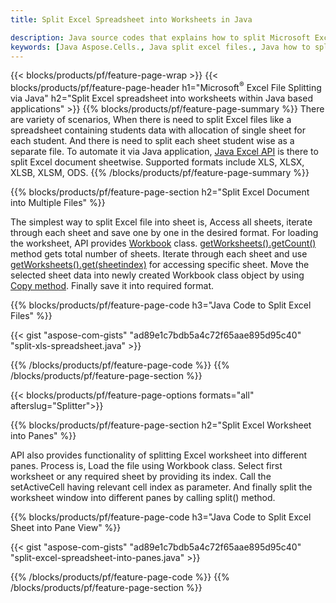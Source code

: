 ```yaml
---
title: Split Excel Spreadsheet into Worksheets in Java

description: Java source codes that explains how to split Microsoft Excel files into multiple documents using Java Excel library
keywords: [Java Aspose.Cells., Java split excel files., Java how to split excel files into multiple files., Java excel splitter., Java split Cell., Cell splitter using Java]
---
```


{{< blocks/products/pf/feature-page-wrap >}}
{{< blocks/products/pf/feature-page-header h1="Microsoft<sup>&reg;</sup> Excel File Splitting via Java" h2="Split Excel spreadsheet into worksheets within Java based applications" >}}
{{% blocks/products/pf/feature-page-summary %}}
There are variety of scenarios, When there is need to split Excel files like a spreadsheet containing students data with allocation of single sheet for each student. And there is need to split each sheet student wise as a separate file. To automate it via Java application, [Java Excel API](/cells/java/) is there to split Excel document sheetwise. Supported formats include XLS, XLSX, XLSB, XLSM, ODS. 
{{% /blocks/products/pf/feature-page-summary  %}}

{{% blocks/products/pf/feature-page-section  h2="Split Excel Document into Multiple Files" %}}

The simplest way to split Excel file into sheet is, Access all sheets, iterate through each sheet and save one by one in the desired format. For loading the worksheet, API provides [Workbook](https://reference.aspose.com/cells/java/com.aspose.cells/Workbook) class. [getWorksheets().getCount()](https://reference.aspose.com/cells/java/com.aspose.cells/worksheetcollection#Count) method gets total number of sheets. Iterate through each sheet and use [getWorksheets().get(sheetindex)](https://reference.aspose.com/cells/java/com.aspose.cells/worksheetcollection#get) for accessing specific sheet. Move the selected sheet data into newly created Workbook class object by using [Copy method](https://reference.aspose.com/cells/java/com.aspose.cells/workbook#copy(com.aspose.cells.Workbook)). Finally save it into required format.

{{% blocks/products/pf/feature-page-code h3="Java Code to Split Excel Files" %}}

{{< gist "aspose-com-gists" "ad89e1c7bdb5a4c72f65aae895d95c40" "split-xls-spreadsheet.java" >}}

{{% /blocks/products/pf/feature-page-code  %}}
{{% /blocks/products/pf/feature-page-section %}}

{{< blocks/products/pf/feature-page-options formats="all" afterslug="Splitter">}}

{{% blocks/products/pf/feature-page-section  h2="Split Excel Worksheet into Panes" %}}

API also provides functionality of splitting Excel worksheet into different panes. Process is, Load the file using Workbook class. Select first worksheet or any required sheet by providing its index. Call the setActiveCell having relevant cell index as parameter. And finally split the worksheet window into different panes by calling split() method.

{{% blocks/products/pf/feature-page-code h3="Java Code to Split Excel Sheet into Pane View" %}}

{{< gist "aspose-com-gists" "ad89e1c7bdb5a4c72f65aae895d95c40" "split-excel-spreadsheet-into-panes.java" >}}

{{% /blocks/products/pf/feature-page-code  %}}
{{% /blocks/products/pf/feature-page-section %}}
